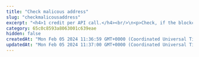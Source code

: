 ```yaml
---
title: "Check malicous address"
slug: "checkmalicousaddress"
excerpt: "<h4>1 credit per API call.</h4><br/>\n<p>Check, if the blockchain address is malicous. Malicous address can contain assets from the DarkWeb, is connected to the scam projects or contains stolen funds.</p><br/>\n<p>Supported Chains: ETH, BTC, LTC</p>"
category: 65c0c8593a8063001c639eae
hidden: false
createdAt: "Mon Feb 05 2024 11:36:59 GMT+0000 (Coordinated Universal Time)"
updatedAt: "Mon Feb 05 2024 11:37:00 GMT+0000 (Coordinated Universal Time)"
---
```

